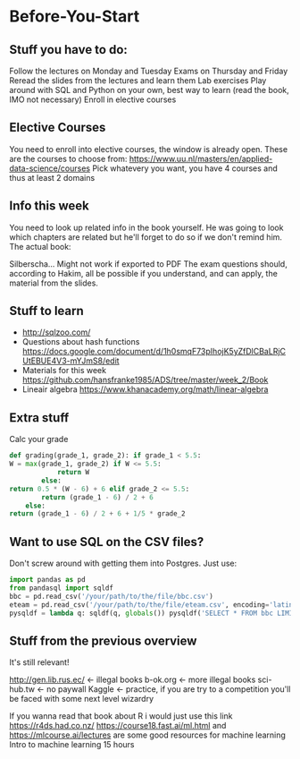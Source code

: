 # Before-You-Start

## Stuff you have to do:
Follow the lectures on Monday and Tuesday Exams on Thursday and Friday
Reread the slides from the lectures and learn them Lab exercises
Play around with SQL and Python on your own, best way to learn (read the book, IMO not necessary)
Enroll in elective courses


## Elective Courses
You need to enroll into elective courses, the window is already open. These are the courses to choose from: https://www.uu.nl/masters/en/applied-data-science/courses
Pick whatevery you want, you have 4 courses and thus at least 2 domains


## Info this week
You need to look up related info in the book yourself. He was going to look which chapters are related but he'll forget to do so if we don't remind him.
The actual book:

Silberscha...
Might not work if exported to PDF
The exam questions should, according to Hakim, all be possible if you understand, and can apply, the material from the slides.

## Stuff to learn
- http://sqlzoo.com/
- Questions about hash functions https://docs.google.com/document/d/1h0smqF73pIhojK5yZfDlCBaLRjCUtEBUE4V3-mYJmS8/edit
- Materials for this week https://github.com/hansfranke1985/ADS/tree/master/week_2/Book
- Lineair algebra https://www.khanacademy.org/math/linear-algebra

## Extra stuff

Calc your grade

```python
def grading(grade_1, grade_2): if grade_1 < 5.5:
W = max(grade_1, grade_2) if W <= 5.5:
            return W
        else:
return 0.5 * (W - 6) + 6 elif grade_2 <= 5.5:
        return (grade_1 - 6) / 2 + 6
    else:
return (grade_1 - 6) / 2 + 6 + 1/5 * grade_2
```

## Want to use SQL on the CSV files?
Don't screw around with getting them into Postgres. Just use:

```python 
import pandas as pd
from pandasql import sqldf
bbc = pd.read_csv('/your/path/to/the/file/bbc.csv')
eteam = pd.read_csv('/your/path/to/the/file/eteam.csv', encoding='latin-1')
pysqldf = lambda q: sqldf(q, globals()) pysqldf('SELECT * FROM bbc LIMIT 10;')
```

## Stuff from the previous overview
It's still relevant!


http://gen.lib.rus.ec/ <- illegal books
b-ok.org <- more illegal books
sci-hub.tw <- no paywall
Kaggle <- practice, if you are try to a competition you'll be faced with some next level wizardry

If you wanna read that book about R i would just use this link https://r4ds.had.co.nz/ https://course18.fast.ai/ml.html and https://mlcourse.ai/lectures are some good resources for machine learning Intro to machine learning 15 hours
